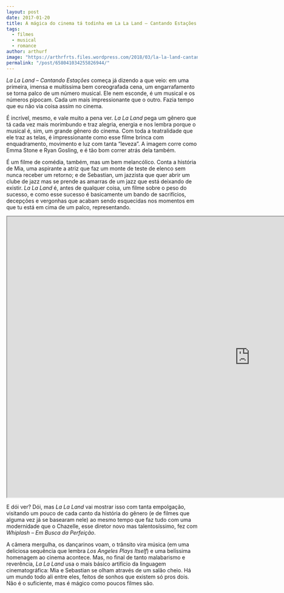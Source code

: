 ```yaml
---
layout: post
date: 2017-01-20
title: A mágica do cinema tá todinha em La La Land – Cantando Estações
tags:
  - filmes
  - musical
  - romance
author: arthurf
image: "https://arthrfrts.files.wordpress.com/2018/03/la-la-land-cantando-estacoes.jpg"
permalink: "/post/658041034255826944/"
---
```


_La La Land – Cantando Estações_ começa já dizendo a que veio: em uma primeira, imensa e muitíssima bem coreografada cena, um engarrafamento se torna palco de um número musical. Ele nem esconde, é um musical e os números pipocam. Cada um mais impressionante que o outro. Fazia tempo que eu não via coisa assim no cinema.

É incrível, mesmo, e vale muito a pena ver. _La La Land_ pega um gênero que tá cada vez mais morimbundo e traz alegria, energia e nos lembra porque o musical é, sim, um grande gênero do cinema. Com toda a teatralidade que ele traz as telas, é impressionante como esse filme brinca com enquadramento, movimento e luz com tanta “leveza”. A imagem corre como Emma Stone e Ryan Gosling, e é tão bom correr atrás dela também.

É um filme de comédia, também, mas um bem melancólico. Conta a história de Mia, uma aspirante a atriz que faz um monte de teste de elenco sem nunca receber um retorno; e de Sebastian, um jazzista que quer abrir um clube de jazz mas se prende as amarras de um jazz que está deixando de existir. _La La Land_ é, antes de qualquer coisa, um filme sobre o peso do sucesso, e como esse sucesso é basicamente um bando de sacrifícios, decepções e vergonhas que acabam sendo esquecidas nos momentos em que tu está em cima de um palco, representando.

<iframe width="1280" height="739" src="https://www.youtube-nocookie.com/embed/0KpWc-cwQtY"  allow="autoplay; encrypted-media" allowfullscreen></iframe>

E dói ver? Dói, mas _La La Land_ vai mostrar isso com tanta empolgação, visitando um pouco de cada canto da história do gênero (e de filmes que alguma vez já se basearam nele) ao mesmo tempo que faz tudo com uma modernidade que o Chazelle, esse diretor novo mas talentosíssimo, fez com _Whiplash – Em Busca da Perfeição_.

A câmera mergulha, os dançarinos voam, o trânsito vira música (em uma deliciosa sequência que lembra _Los Angeles Plays Itself_) e uma belíssima homenagem ao cinema acontece. Mas, no final de tanto malabarismo e reverência, _La La Land_ usa o mais básico artifício da linguagem cinematográfica: Mia e Sebastian se olham através de um salão cheio. Há um mundo todo ali entre eles, feitos de sonhos que existem só pros dois. Não é o suficiente, mas é mágico como poucos filmes são.
